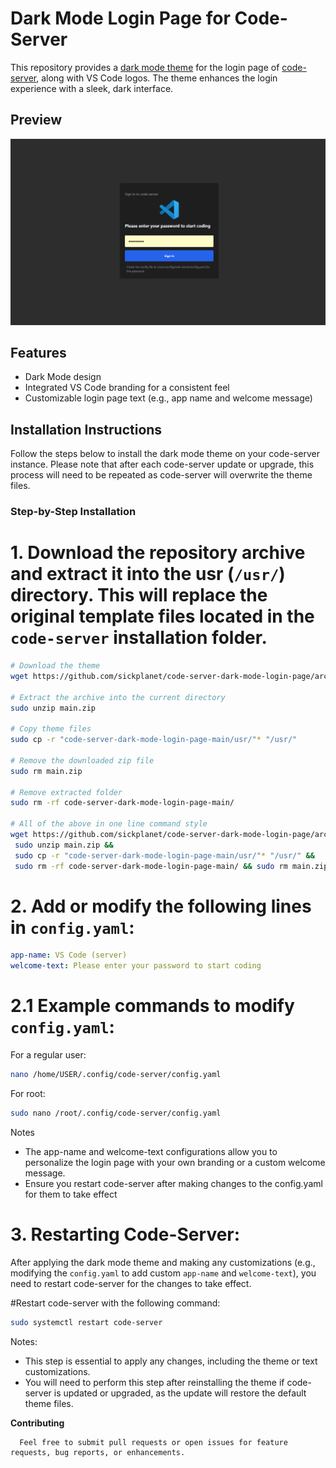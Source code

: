 # Dark Mode Login Page for Code-Server

This repository provides a [dark mode theme](https://github.com/sickplanet/code-server-dark-mode-login-page) for the login page of [code-server](https://github.com/coder/code-server), along with VS Code logos. The theme enhances the login experience with a sleek, dark interface.

## Preview
![Preview Image](./screenshot-code-server-dark-mode-login-page.png)

## Features
- Dark Mode design
- Integrated VS Code branding for a consistent feel
- Customizable login page text (e.g., app name and welcome message)

## Installation Instructions

Follow the steps below to install the dark mode theme on your code-server instance. Please note that after each code-server update or upgrade, this process will need to be repeated as code-server will overwrite the theme files.

### Step-by-Step Installation

# 1. **Download the repository archive** and extract it into the usr (`/usr/`) directory. This will replace the original template files located in the `code-server` installation folder.

   ```bash
   # Download the theme
   wget https://github.com/sickplanet/code-server-dark-mode-login-page/archive/refs/heads/main.zip

   # Extract the archive into the current directory
   sudo unzip main.zip

   # Copy theme files
   sudo cp -r "code-server-dark-mode-login-page-main/usr/"* "/usr/"

   # Remove the downloaded zip file
   sudo rm main.zip

   # Remove extracted folder
   sudo rm -rf code-server-dark-mode-login-page-main/

   # All of the above in one line command style
   wget https://github.com/sickplanet/code-server-dark-mode-login-page/archive/refs/heads/main.zip &&
    sudo unzip main.zip &&
    sudo cp -r "code-server-dark-mode-login-page-main/usr/"* "/usr/" &&
    sudo rm -rf code-server-dark-mode-login-page-main/ && sudo rm main.zip
   ```
# 2. **Add or modify the following lines in `config.yaml`**:
   
   ```yaml
   app-name: VS Code (server)
   welcome-text: Please enter your password to start coding
   ```
# 2.1 **Example commands to modify `config.yaml`**:

   For a regular user:

   ```bash
   nano /home/USER/.config/code-server/config.yaml
   ```
   For root:

   ```bash
   sudo nano /root/.config/code-server/config.yaml
   ```
Notes
  * The app-name and welcome-text configurations allow you to personalize the login page with your own branding or a custom welcome message.
  * Ensure you restart code-server after making changes to the config.yaml for them to take effect
       
# 3. **Restarting Code-Server**:

   After applying the dark mode theme and making any customizations (e.g., modifying the `config.yaml` to add custom `app-name` and `welcome-text`), you need to restart code-server for the changes to take effect.
   
   #Restart code-server with the following command:
   
   ```bash
   sudo systemctl restart code-server
   ```
Notes:   
   * This step is essential to apply any changes, including the theme or text customizations.
   * You will need to perform this step after reinstalling the theme if code-server is updated or upgraded, as the update will restore the default theme files.
   
**Contributing**

      Feel free to submit pull requests or open issues for feature requests, bug reports, or enhancements.
